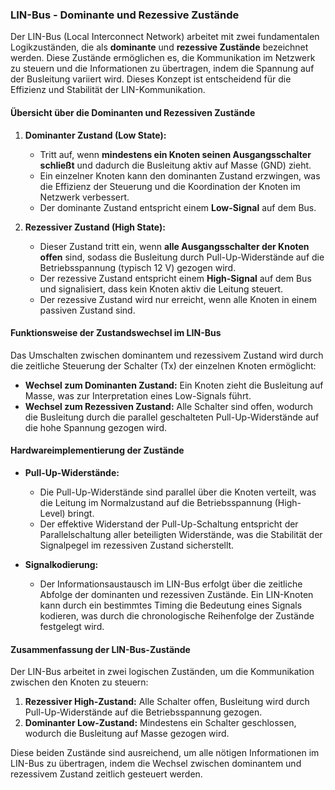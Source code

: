 ### LIN-Bus - Dominante und Rezessive Zustände

Der LIN-Bus (Local Interconnect Network) arbeitet mit zwei fundamentalen Logikzuständen, die als **dominante** und **rezessive Zustände** bezeichnet werden. Diese Zustände ermöglichen es, die Kommunikation im Netzwerk zu steuern und die Informationen zu übertragen, indem die Spannung auf der Busleitung variiert wird. Dieses Konzept ist entscheidend für die Effizienz und Stabilität der LIN-Kommunikation.

#### Übersicht über die Dominanten und Rezessiven Zustände

1. **Dominanter Zustand (Low State):**
   - Tritt auf, wenn **mindestens ein Knoten seinen Ausgangsschalter schließt** und dadurch die Busleitung aktiv auf Masse (GND) zieht.
   - Ein einzelner Knoten kann den dominanten Zustand erzwingen, was die Effizienz der Steuerung und die Koordination der Knoten im Netzwerk verbessert.
   - Der dominante Zustand entspricht einem **Low-Signal** auf dem Bus.

2. **Rezessiver Zustand (High State):**
   - Dieser Zustand tritt ein, wenn **alle Ausgangsschalter der Knoten offen** sind, sodass die Busleitung durch Pull-Up-Widerstände auf die Betriebsspannung (typisch 12 V) gezogen wird.
   - Der rezessive Zustand entspricht einem **High-Signal** auf dem Bus und signalisiert, dass kein Knoten aktiv die Leitung steuert.
   - Der rezessive Zustand wird nur erreicht, wenn alle Knoten in einem passiven Zustand sind.

#### Funktionsweise der Zustandswechsel im LIN-Bus

Das Umschalten zwischen dominantem und rezessivem Zustand wird durch die zeitliche Steuerung der Schalter (Tx) der einzelnen Knoten ermöglicht:

- **Wechsel zum Dominanten Zustand:** Ein Knoten zieht die Busleitung auf Masse, was zur Interpretation eines Low-Signals führt.
- **Wechsel zum Rezessiven Zustand:** Alle Schalter sind offen, wodurch die Busleitung durch die parallel geschalteten Pull-Up-Widerstände auf die hohe Spannung gezogen wird.

#### Hardwareimplementierung der Zustände

- **Pull-Up-Widerstände:** 
  - Die Pull-Up-Widerstände sind parallel über die Knoten verteilt, was die Leitung im Normalzustand auf die Betriebsspannung (High-Level) bringt.
  - Der effektive Widerstand der Pull-Up-Schaltung entspricht der Parallelschaltung aller beteiligten Widerstände, was die Stabilität der Signalpegel im rezessiven Zustand sicherstellt.

- **Signalkodierung:** 
  - Der Informationsaustausch im LIN-Bus erfolgt über die zeitliche Abfolge der dominanten und rezessiven Zustände. Ein LIN-Knoten kann durch ein bestimmtes Timing die Bedeutung eines Signals kodieren, was durch die chronologische Reihenfolge der Zustände festgelegt wird.
  
#### Zusammenfassung der LIN-Bus-Zustände

Der LIN-Bus arbeitet in zwei logischen Zuständen, um die Kommunikation zwischen den Knoten zu steuern:

1. **Rezessiver High-Zustand:** Alle Schalter offen, Busleitung wird durch Pull-Up-Widerstände auf die Betriebsspannung gezogen.
2. **Dominanter Low-Zustand:** Mindestens ein Schalter geschlossen, wodurch die Busleitung auf Masse gezogen wird.

Diese beiden Zustände sind ausreichend, um alle nötigen Informationen im LIN-Bus zu übertragen, indem die Wechsel zwischen dominantem und rezessivem Zustand zeitlich gesteuert werden.